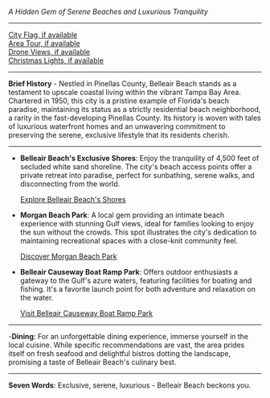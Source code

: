 *A Hidden Gem of Serene Beaches and Luxurious Tranquility*

---

[City Flag, if available](https://www.google.com/search?tbm=isch&q=Belleair+Beach+FL+Flag+Picture)  
[Area Tour, if available](https://www.youtube.com/results?search_query=Belleair+Beach+FL+4k+tour)  
[Drone Views, if available](https://www.youtube.com/results?search_query=Belleair+Beach+FL+4k+drone)  
[Christmas Lights, if available](https://www.youtube.com/results?search_query=Belleair+Beach+FL+christmas+lights)

---

**Brief History** - Nestled in Pinellas County, Belleair Beach stands as a testament to upscale coastal living within the vibrant Tampa Bay Area. Chartered in 1950, this city is a pristine example of Florida's beach paradise, maintaining its status as a strictly residential beach neighborhood, a rarity in the fast-developing Pinellas County. Its history is woven with tales of luxurious waterfront homes and an unwavering commitment to preserving the serene, exclusive lifestyle that its residents cherish.

---

- **Belleair Beach's Exclusive Shores**: Enjoy the tranquility of 4,500 feet of secluded white sand shoreline. The city's beach access points offer a private retreat into paradise, perfect for sunbathing, serene walks, and disconnecting from the world.

  [Explore Belleair Beach's Shores](https://www.youtube.com/results?search_query=Belleair+Beach+FL+beach)

- **Morgan Beach Park**: A local gem providing an intimate beach experience with stunning Gulf views, ideal for families looking to enjoy the sun without the crowds. This spot illustrates the city's dedication to maintaining recreational spaces with a close-knit community feel.

  [Discover Morgan Beach Park](https://www.youtube.com/results?search_query=Belleair+Beach+FL+Morgan+Beach+Park)

- **Belleair Causeway Boat Ramp Park**: Offers outdoor enthusiasts a gateway to the Gulf's azure waters, featuring facilities for boating and fishing. It's a favorite launch point for both adventure and relaxation on the water.

  [Visit Belleair Causeway Boat Ramp Park](https://www.youtube.com/results?search_query=Belleair+Beach+FL+Belleair+Causeway+Boat+Ramp+Park)

---

-**Dining**: For an unforgettable dining experience, immerse yourself in the local cuisine. While specific recommendations are vast, the area prides itself on fresh seafood and delightful bistros dotting the landscape, promising a taste of Belleair Beach's culinary best.

---

**Seven Words**: Exclusive, serene, luxurious - Belleair Beach beckons you.